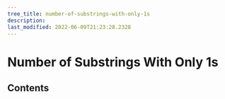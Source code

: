 ```yaml
---
tree_title: number-of-substrings-with-only-1s
description: 
last_modified: 2022-06-09T21:23:28.2328
---
```


# Number of Substrings With Only 1s

## Contents
